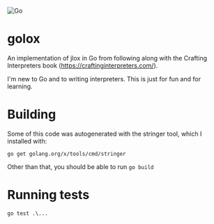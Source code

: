 ![Go](https://github.com/maleksiuk/golox/workflows/Go/badge.svg)

# golox
An implementation of jlox in Go from following along with the Crafting Interpreters book (https://craftinginterpreters.com/).

I'm new to Go and to writing interpreters. This is just for fun and for learning.


# Building
Some of this code was autogenerated with the stringer tool, which I installed with:

```
go get golang.org/x/tools/cmd/stringer
```

Other than that, you should be able to run `go build`

# Running tests

```
go test .\...
```
